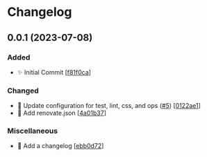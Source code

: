 # Changelog

<a name="0.0.1"></a>

## 0.0.1 (2023-07-08)

### Added

- ✨ Initial Commit [[f81f0ca](https://github.com/TzviPM/mitosis-boilerplate/commit/f81f0ca817221b447e801a8a61e067d101aa4a26)]

### Changed

- 🔧 Update configuration for test, lint, css, and ops ([#5](https://github.com/TzviPM/mitosis-boilerplate/issues/5)) [[0122ae1](https://github.com/TzviPM/mitosis-boilerplate/commit/0122ae1c662a9e3eb871a08bcd8fbce30f197ae1)]
- 🔧 Add renovate.json [[4a01b37](https://github.com/TzviPM/mitosis-boilerplate/commit/4a01b370ee88d9d3100741390037ee79f078f168)]

### Miscellaneous

- 📝 Add a changelog [[ebb0d72](https://github.com/TzviPM/mitosis-boilerplate/commit/ebb0d7249fa5612458d45bc27d62e13a1ae39c19)]
